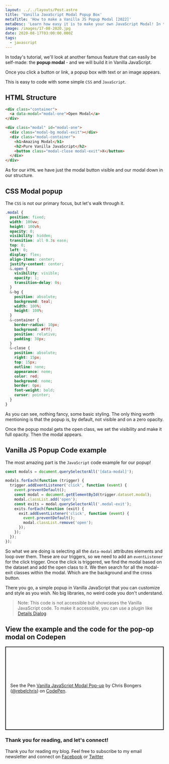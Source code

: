 ```yaml
---
layout: ../../layouts/Post.astro
title: 'Vanilla JavaScript Modal Popup Box'
metaTitle: 'How to make a Vanilla JS Popup Modal [2022]'
metaDesc: 'Learn how easy it is to make your own JavaScript Modal! In this tutorial we will create a popup box to show the user important information.'
image: /images/17-08-2020.jpg
date: 2020-08-17T03:00:00.000Z
tags:
  - javascript
---
```


In today's tutorial, we'll look at another famous feature that can easily be self-made: the **popup modal** - and we will build it in Vanilla JavaScript.

Once you click a button or link, a popup box with text or an image appears.

This is easy to code with some simple `CSS` and `JavaScript`.

## HTML Structure

```html
<div class="container">
  <a data-modal="modal-one">Open Modal</a>
</div>

<div class="modal" id="modal-one">
  <div class="modal-bg modal-exit"></div>
  <div class="modal-container">
    <h1>Amazing Modal</h1>
    <h2>Pure Vanilla JavaScript</h2>
    <button class="modal-close modal-exit">X</button>
  </div>
</div>
```

As for our `HTML` we have just the modal button visible and our modal down in our structure.

## CSS Modal popup

The `CSS` is not our primary focus, but let's walk through it.

```css
.modal {
  position: fixed;
  width: 100vw;
  height: 100vh;
  opacity: 0;
  visibility: hidden;
  transition: all 0.3s ease;
  top: 0;
  left: 0;
  display: flex;
  align-items: center;
  justify-content: center;
  &.open {
    visibility: visible;
    opacity: 1;
    transition-delay: 0s;
  }
  &-bg {
    position: absolute;
    background: teal;
    width: 100%;
    height: 100%;
  }
  &-container {
    border-radius: 10px;
    background: #fff;
    position: relative;
    padding: 30px;
  }
  &-close {
    position: absolute;
    right: 15px;
    top: 15px;
    outline: none;
    appearance: none;
    color: red;
    background: none;
    border: 0px;
    font-weight: bold;
    cursor: pointer;
  }
}
```

As you can see, nothing fancy, some basic styling. The only thing worth mentioning is that the popup is, by default, not visible and on a zero opacity.

Once the popup modal gets the open class, we set the visibility and make it full opacity. Then the modal appears.

## Vanilla JS Popup Code example

The most amazing part is the `JavaScript` code example for our popup!

```js
const modals = document.querySelectorAll('[data-modal]');

modals.forEach(function (trigger) {
  trigger.addEventListener('click', function (event) {
    event.preventDefault();
    const modal = document.getElementById(trigger.dataset.modal);
    modal.classList.add('open');
    const exits = modal.querySelectorAll('.modal-exit');
    exits.forEach(function (exit) {
      exit.addEventListener('click', function (event) {
        event.preventDefault();
        modal.classList.remove('open');
      });
    });
  });
});
```

So what we are doing is selecting all the `data-modal` attributes elements and loop over them. These are our triggers, so we need to add an `eventListener` for the click trigger.
Once the click is triggered, we find the modal based on the dataset and add the open class to it.
We then search for all the modal-exit classes within the modal.
Which are the background and the cross button.

There you go, a simple popup in Vanilla JavaScript that you can customize and style as you wish. No big libraries, no weird code you don't understand.

> Note: This code is not accessible but showcases the Vanilla JavaScript code. To make it accessible, you can use a plugin like [Details Dialog](https://github.com/github/details-dialog-element)

## View the example and the code for the pop-op modal on Codepen

<p class="codepen" data-height="265" data-theme-id="dark" data-default-tab="js,result" data-user="rebelchris" data-slug-hash="MWyyLXR" style="height: 265px; box-sizing: border-box; display: flex; align-items: center; justify-content: center; border: 2px solid; margin: 1em 0; padding: 1em;" data-pen-title="Vanilla JavaScript Modal Pop-up">
  <span>See the Pen <a href="https://codepen.io/rebelchris/pen/MWyyLXR">
  Vanilla JavaScript Modal Pop-up</a> by Chris Bongers (<a href="https://codepen.io/rebelchris">@rebelchris</a>)
  on <a href="https://codepen.io">CodePen</a>.</span>
</p>
<script async src="https://static.codepen.io/assets/embed/ei.js"></script>

### Thank you for reading, and let's connect!

Thank you for reading my blog. Feel free to subscribe to my email newsletter and connect on [Facebook](https://www.facebook.com/DailyDevTipsBlog) or [Twitter](https://twitter.com/DailyDevTips1)
